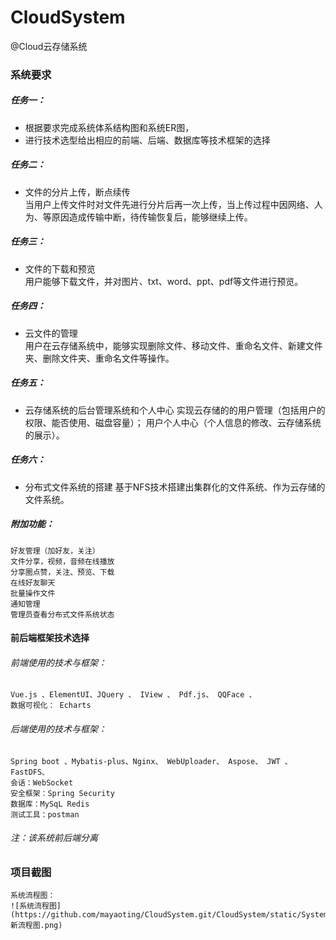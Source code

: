 # CloudSystem
@Cloud云存储系统
### 系统要求
##### 任务一：<br>
* 根据要求完成系统体系结构图和系统ER图，
* 进行技术选型给出相应的前端、后端、数据库等技术框架的选择 <br>
##### 任务二：<br>
* 文件的分片上传，断点续传 <br>
    当用户上传文件时对文件先进行分片后再一次上传，当上传过程中因网络、人为、等原因造成传输中断，待传输恢复后，能够继续上传。 <br>
##### 任务三： <br>
* 文件的下载和预览 <br>
    用户能够下载文件，并对图片、txt、word、ppt、pdf等文件进行预览。
##### 任务四： <br>
* 云文件的管理 <br>
    用户在云存储系统中，能够实现删除文件、移动文件、重命名文件、新建文件夹、删除文件夹、重命名文件等操作。
##### 任务五： <br>
* 云存储系统的后台管理系统和个人中心
    实现云存储的的用户管理（包括用户的权限、能否使用、磁盘容量）；
    用户个人中心（个人信息的修改、云存储系统的展示）。
##### 任务六：
* 分布式文件系统的搭建
    基于NFS技术搭建出集群化的文件系统、作为云存储的文件系统。
##### 附加功能：
    好友管理（加好友，关注）
    文件分享，视频，音频在线播放
    分享圈点赞，关注、预览、下载
    在线好友聊天
    批量操作文件
    通知管理
    管理员查看分布式文件系统状态

#### 前后端框架技术选择
###### 前端使用的技术与框架：
    Vue.js 、ElementUI、JQuery 、 IView 、 Pdf.js、 QQFace 、 
    数据可视化： Echarts
###### 后端使用的技术与框架：
    Spring boot 、Mybatis-plus、Nginx、 WebUploader、 Aspose、 JWT 、FastDFS、
    会话：WebSocket
    安全框架：Spring Security
    数据库：MySqL Redis
    测试工具：postman
###### 注：该系统前后端分离
### 项目截图
    系统流程图：
    ![系统流程图](https://github.com/mayaoting/CloudSystem.git/CloudSystem/static/SystemInterfacesImages/新流程图.png)